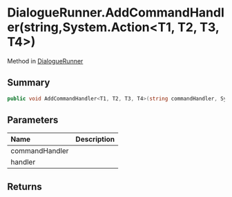 # DialogueRunner.AddCommandHandler(string,System.Action<T1, T2, T3, T4>)

Method in [DialogueRunner](/api/csharp/yarn.unity.dialoguerunner.md)

## Summary



```csharp
public void AddCommandHandler<T1, T2, T3, T4>(string commandHandler, System.Action<T1, T2, T3, T4> handler)
```

## Parameters

|Name|Description|
|:---|:---|
|commandHandler||
|handler||

## Returns



